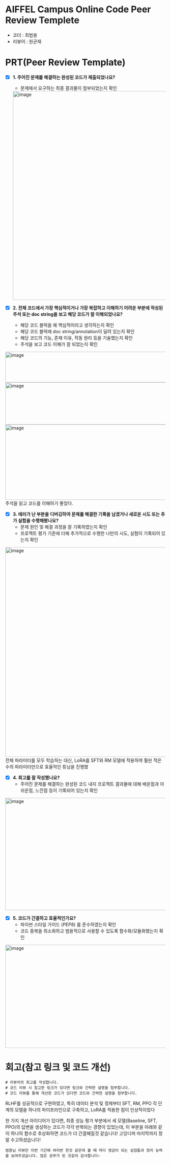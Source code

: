 # AIFFEL Campus Online Code Peer Review Templete
- 코더 : 최범용
- 리뷰어 : 원균재


# PRT(Peer Review Template)
- [X]  **1. 주어진 문제를 해결하는 완성된 코드가 제출되었나요?**
    - 문제에서 요구하는 최종 결과물이 첨부되었는지 확인
    <img width="849" height="654" alt="image" src="https://github.com/user-attachments/assets/044196e9-268f-4210-933e-473c7deccfbd" />

- [X]  **2. 전체 코드에서 가장 핵심적이거나 가장 복잡하고 이해하기 어려운 부분에 작성된 
주석 또는 doc string을 보고 해당 코드가 잘 이해되었나요?**
    - 해당 코드 블럭을 왜 핵심적이라고 생각하는지 확인
    - 해당 코드 블럭에 doc string/annotation이 달려 있는지 확인
    - 해당 코드의 기능, 존재 이유, 작동 원리 등을 기술했는지 확인
    - 주석을 보고 코드 이해가 잘 되었는지 확인
<img width="810" height="96" alt="image" src="https://github.com/user-attachments/assets/f2c966cc-512d-45b8-9720-f4cd1fa3edb7" />
<img width="821" height="132" alt="image" src="https://github.com/user-attachments/assets/fdae927b-c89d-4e23-88f1-49c81dcfe5dd" />
<img width="821" height="236" alt="image" src="https://github.com/user-attachments/assets/6df7e3ab-b256-4c10-8b2d-839af93bb6e6" />
주석을 읽고 코드를 이해하기 좋았다.


- [X]  **3. 에러가 난 부분을 디버깅하여 문제를 해결한 기록을 남겼거나
새로운 시도 또는 추가 실험을 수행해봤나요?**
    - 문제 원인 및 해결 과정을 잘 기록하였는지 확인
    - 프로젝트 평가 기준에 더해 추가적으로 수행한 나만의 시도, 실험이 기록되어 있는지 확인

 <img width="823" height="657" alt="image" src="https://github.com/user-attachments/assets/7a6519ef-8c73-449d-9f36-9ee5e1e59d10" />
   전체 파라미터를 모두 학습하는 대신, LoRA를 SFT와 RM 모델에 적용하여 훨씬 적은 수의 파라미터만으로 효율적인 튜닝을 진행했
        
- [X]  **4. 회고를 잘 작성했나요?**
    - 주어진 문제를 해결하는 완성된 코드 내지 프로젝트 결과물에 대해
    배운점과 아쉬운점, 느낀점 등이 기록되어 있는지 확인
<img width="841" height="352" alt="image" src="https://github.com/user-attachments/assets/090a986f-0cd4-4b9d-b049-0f3f51a23c89" />

- [X]  **5. 코드가 간결하고 효율적인가요?**
    - 파이썬 스타일 가이드 (PEP8) 를 준수하였는지 확인
    - 코드 중복을 최소화하고 범용적으로 사용할 수 있도록 함수화/모듈화했는지 확인

<img width="830" height="323" alt="image" src="https://github.com/user-attachments/assets/77feeeb2-153e-4e61-9993-4c9c95651876" />

# 회고(참고 링크 및 코드 개선)
```
# 리뷰어의 회고를 작성합니다.
# 코드 리뷰 시 참고한 링크가 있다면 링크와 간략한 설명을 첨부합니다.
# 코드 리뷰를 통해 개선한 코드가 있다면 코드와 간략한 설명을 첨부합니다.
```
RLHF를 성공적으로 구현하였고, 특히 데이터 분석 및 정제부터 SFT, RM, PPO 각 단계의 모델을 하나의 파이프라인으로 구축하고, LoRA를 적용한 점이 인상적이었다

한 가지 개선 아이디어가 있다면, 최종 성능 평가 부분에서 세 모델(Baseline, SFT, PPO)의 답변을 생성하는 코드가 각각 반복되는 경향이 있었는데, 이 부분을 아래와 같이 하나의 함수로 추상화하면 코드가 더 간결해질것 같습니다! 고잉디퍼 마지막까지 정말 수고하셨습니다!
```
범용님 리뷰만 이번 기간에 여러번 한것 같은데 볼 때 마다 영감이 되는 실험들과 정리 능력을 보여주셨습니다. 많은 공부가 된 것같아 감사합니다~
```
